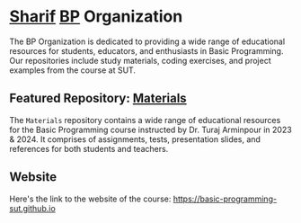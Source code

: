 # [Sharif](https://en.sharif.edu) [BP](https://docs.ce.sharif.edu/course/40153.1) Organization

The BP Organization is dedicated to providing a wide range of educational resources for students, educators, and enthusiasts in Basic Programming. Our repositories include study materials, coding exercises, and project examples from the course at SUT.

## Featured Repository: [Materials](https://github.com/basic-programming-sut/Materials)

The `Materials` repository contains a wide range of educational resources for the Basic Programming course instructed by Dr. Turaj Arminpour in 2023 & 2024. It comprises of assignments, tests, presentation slides, and references for both students and teachers.

## Website

Here's the link to the website of the course: https://basic-programming-sut.github.io
